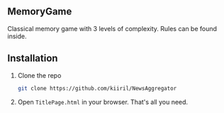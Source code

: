 ## MemoryGame
Classical memory game with 3 levels of complexity. Rules can be found inside.

## Installation
1. Clone the repo
   ```sh
   git clone https://github.com/kiiril/NewsAggregator
   ```
2. Open `TitlePage.html` in your browser. That's all you need.


